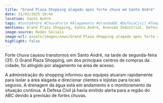 ```yaml
---
title: "Grand Plaza Shopping alagado após forte chuva em Santo André"
date: 31/03/2025 19:44
location: Santo André
tags: #SantoAndré #ChuvaForte #Alagamento #GrandeABC #DefesaCivil #TempoInstável #Notícias #Shopping #Emergência #Prevenção #abc360noticias
mentions: Grand Plaza Shopping, Santo André, Avenida Industrial, Defesa Civil (região do ABC).
image-source: Redes Sociais
image-url: assets/images/news/Grand Plaza Shopping alagado após forte chuva em Santo André.jpg
highlight: false
---
```


Forte chuva causou transtornos em Santo André, na tarde de segunda-feira (31). O Grand Plaza Shopping, um dos principais centros de compras da cidade, foi atingido por alagamento na área de acesso.

A administração do shopping informou que equipes atuaram rapidamente para isolar a área alagada e direcionar clientes e lojistas para locais seguros. A drenagem da água está em andamento e o monitoramento da situação continua. A Defesa Civil já havia emitido alerta para a região do ABC devido à previsão de fortes chuvas.

